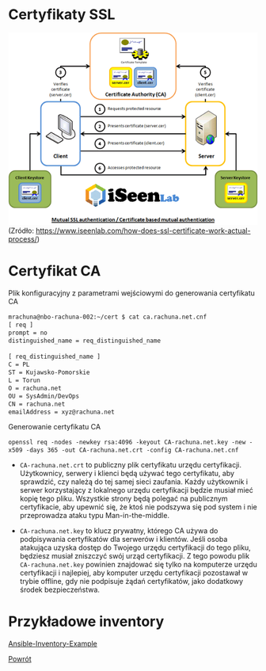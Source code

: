 Certyfikaty SSL
=========

![Jak działa Certyfikat SSL](../../__images/lab_environment/how-do-ssl-certificates-work.png)
(Zródło: https://www.iseenlab.com/how-does-ssl-certificate-work-actual-process/)


Certyfikat CA
=========

Plik konfiguracyjny z parametrami wejściowymi do generowania certyfikatu CA

```
mrachuna@nbo-rachuna-002:~/cert $ cat ca.rachuna.net.cnf 
[ req ]
prompt = no
distinguished_name = req_distinguished_name

[ req_distinguished_name ]
C = PL
ST = Kujawsko-Pomorskie
L = Torun
O = rachuna.net
OU = SysAdmin/DevOps
CN = rachuna.net
emailAddress = xyz@rachuna.net
```

Generowanie certyfikatu CA
```
openssl req -nodes -newkey rsa:4096 -keyout CA-rachuna.net.key -new -x509 -days 365 -out CA-rachuna.net.crt -config CA-rachuna.net.cnf 
```

- `CA-rachuna.net.crt` to publiczny plik certyfikatu urzędu certyfikacji. Użytkownicy, serwery i klienci będą używać tego certyfikatu, aby sprawdzić, czy należą do tej samej sieci zaufania. Każdy użytkownik i serwer korzystający z lokalnego urzędu certyfikacji będzie musiał mieć kopię tego pliku. Wszystkie strony będą polegać na publicznym certyfikacie, aby upewnić się, że ktoś nie podszywa się pod system i nie przeprowadza ataku typu Man-in-the-middle.

- `CA-rachuna.net.key` to klucz prywatny, którego CA używa do podpisywania certyfikatów dla serwerów i klientów. Jeśli osoba atakująca uzyska dostęp do Twojego urzędu certyfikacji do tego pliku, będziesz musiał zniszczyć swój urząd certyfikacji. Z tego powodu plik `CA-rachuna.net.key` powinien znajdować się tylko na komputerze urzędu certyfikacji i najlepiej, aby komputer urzędu certyfikacji pozostawał w trybie offline, gdy nie podpisuje żądań certyfikatów, jako dodatkowy środek bezpieczeństwa.



Przykładowe inventory
=========

[Ansible-Inventory-Example](https://github.com/wolfsea89/Ansible-Inventory-Example.git)

[Powrót](../../README.md)